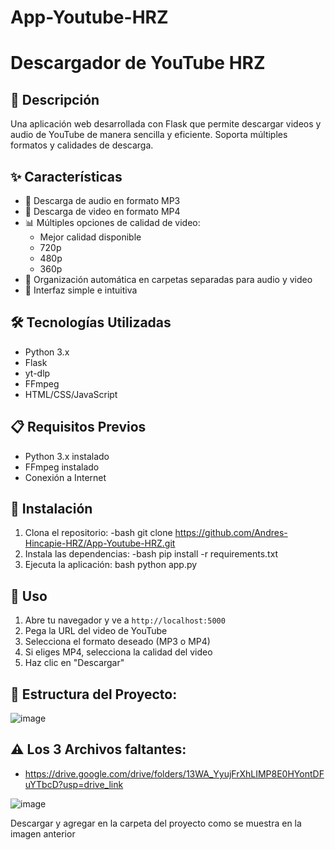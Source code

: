 # App-Youtube-HRZ
# Descargador de YouTube HRZ

## 📝 Descripción
Una aplicación web desarrollada con Flask que permite descargar videos y audio de YouTube de manera sencilla y eficiente. Soporta múltiples formatos y calidades de descarga.

## ✨ Características
- 🎵 Descarga de audio en formato MP3
- 🎥 Descarga de video en formato MP4
- 📊 Múltiples opciones de calidad de video:
  - Mejor calidad disponible
  - 720p
  - 480p
  - 360p
- 💾 Organización automática en carpetas separadas para audio y video
- 🚀 Interfaz simple e intuitiva

## 🛠️ Tecnologías Utilizadas
- Python 3.x
- Flask
- yt-dlp
- FFmpeg
- HTML/CSS/JavaScript

## 📋 Requisitos Previos
- Python 3.x instalado
- FFmpeg instalado
- Conexión a Internet

## 🚀 Instalación
1. Clona el repositorio:
-bash
git clone https://github.com/Andres-Hincapie-HRZ/App-Youtube-HRZ.git
2. Instala las dependencias:
-bash
pip install -r requirements.txt
3. Ejecuta la aplicación:
bash
python app.py
## 🎯 Uso
1. Abre tu navegador y ve a `http://localhost:5000`
2. Pega la URL del video de YouTube
3. Selecciona el formato deseado (MP3 o MP4)
4. Si eliges MP4, selecciona la calidad del video
5. Haz clic en "Descargar"

## 📁 Estructura del Proyecto:

![image](https://github.com/user-attachments/assets/161c9210-60cd-4650-b0f7-6c4bd6c75c9e)

## ⚠ Los 3 Archivos faltantes: 
- https://drive.google.com/drive/folders/13WA_YyujFrXhLIMP8E0HYontDFuYTbcD?usp=drive_link
  
![image](https://github.com/user-attachments/assets/92f48b1f-1655-44e8-9726-98248c51fbb4)

Descargar y agregar  en la carpeta del proyecto como se muestra en la imagen anterior

